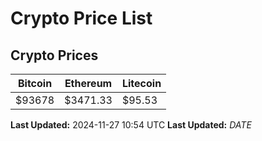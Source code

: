 # Crypto Price List

## Crypto Prices
| Bitcoin | Ethereum | Litecoin |
| ------- | -------- | -------- |
| $93678 | $3471.33 | $95.53 |
**Last Updated:** 2024-11-27 10:54 UTC
**Last Updated:** $DATE$
